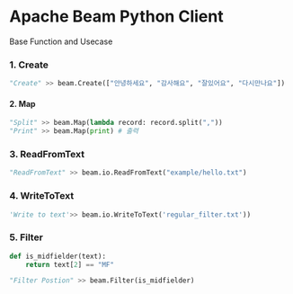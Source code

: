 # Apache Beam Python Client
Base Function and Usecase

### 1. Create
```python
"Create" >> beam.Create(["안녕하세요", "감사해요", "잘있어요", "다시만나요"])
```

#### 2. Map
```python
"Split" >> beam.Map(lambda record: record.split(","))
"Print" >> beam.Map(print) # 출력
```

### 3. ReadFromText
```python
"ReadFromText" >> beam.io.ReadFromText("example/hello.txt")
```

### 4. WriteToText
```python
'Write to text'>> beam.io.WriteToText('regular_filter.txt'))
```

### 5. Filter
```python
def is_midfielder(text):
    return text[2] == "MF"

"Filter Postion" >> beam.Filter(is_midfielder)
```